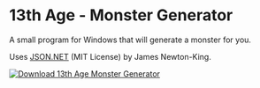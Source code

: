 # 13th Age - Monster Generator
A small program for Windows that will generate a monster for you.

Uses [JSON.NET](http://james.newtonking.com/json) (MIT License) by James Newton-King. 


[![Download 13th Age Monster Generator](https://a.fsdn.com/con/app/sf-download-button)](https://sourceforge.net/projects/monstergenerator13thage/files/latest/download)
